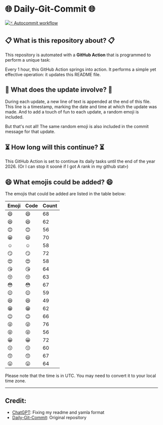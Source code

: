 # 🌐 Daily-Git-Commit 🌐

[![🃏 Autocommit workflow](https://github.com/kleqing/git-auto-commit/actions/workflows/main.yaml/badge.svg?event=check_run)](https://github.com/kleqing/git-auto-commit/actions/workflows/main.yaml)

## 📋 What is this repository about? 📋

This repository is automated with a **GitHub Action** that is programmed to perform a unique task:

Every 1 hour, this GitHub Action springs into action. It performs a simple yet effective operation: it updates this README file.

## 🔄 What does the update involve? 🔄

During each update, a new line of text is appended at the end of this file. This line is a timestamp, marking the date and time at which the update was made. And to add a touch of fun to each update, a random emoji is included.

But that's not all! The same random emoji is also included in the commit message for that update.

## ⏳ How long will this continue? ⏳

This GitHub Action is set to continue its daily tasks until the end of the year 2026. (Or I can stop it soonẻ if I got A rank in my github stat💀)

## 😄 What emojis could be added? 😄

The emojis that could be added are listed in the table below:

| Emoji | Code | Count |
| --- | --- | --- |
| 😄 | :smile: | 68 |
| 😆 | :laughing: | 62 |
| 😊 | :blush: | 56 |
| 😀 | :smiley: | 70 |
| ☺️ | :relaxed: | 58 |
| 😏 | :smirk: | 72 |
| 😍 | :heart_eyes: | 58 |
| 😘 | :kissing_heart: | 64 |
| 😚 | :kissing_closed_eyes: | 63 |
| 😳 | :flushed: | 67 |
| 😌 | :relieved: | 59 |
| 😆 | :satisfied: | 49 |
| 😁 | :grin: | 62 |
| 😉 | :wink: | 66 |
| 😜 | :stuck_out_tongue_winking_eye: | 76 |
| 😝 | :stuck_out_tongue_closed_eyes: | 56 |
| 😀 | :grinning: | 72 |
| 😗 | :kissing: | 60 |
| 😙 | :kissing_smiling_eyes: | 67 |
| 😛 | :stuck_out_tongue: | 64 |

Please note that the time is in UTC. You may need to convert it to your local time zone.

---

## Credit:

- [ChatGPT](chatgpt.com): Fixing my readme and yamla format
- [Daily-Git-Commit](https://github.com/diegomarty/daily-git-commit): Original repository

